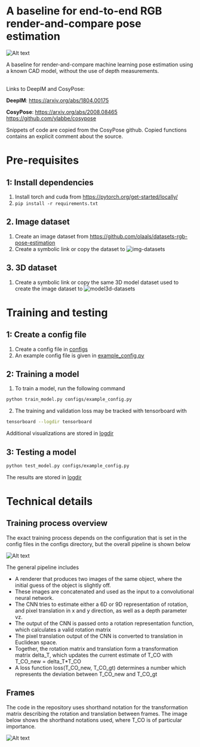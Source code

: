 # A baseline for end-to-end RGB render-and-compare pose estimation

![Alt text](docs/example.png "Training inference process")



A baseline for render-and-compare machine learning pose estimation using a known CAD model, without the use of depth measurements.


\
Links to DeepIM and CosyPose:

**DeepIM**:
https://arxiv.org/abs/1804.00175


**CosyPose**:
https://arxiv.org/abs/2008.08465
\
https://github.com/ylabbe/cosypose

Snippets of code are copied from the CosyPose github. Copied functions contains an explicit comment about the source.

# Pre-requisites
## 1: Install dependencies
1. Install torch and cuda from https://pytorch.org/get-started/locally/
2. ```pip install -r requirements.txt```

## 2. Image dataset
1. Create an image dataset from https://github.com/olaals/datasets-rgb-pose-estimation 
2. Create a symbolic link or copy the dataset to ![img-datasets](img-datasets)

## 3. 3D dataset
1. Create a symbolic link or copy the same 3D model dataset used to create the image dataset to ![model3d-datasets](model3d-datasets)

# Training and testing
## 1: Create a config file
1. Create a config file in [configs](configs)
2. An example config file is given in [example_config.py](configs/example_config.py)
## 2: Training a model
1. To train a model, run the following command
```bash
python train_model.py configs/example_config.py
```
2. The training and validation loss may be tracked with tensorboard with
```bash
tensorboard --logdir tensorboard
```
Additional visualizations are stored in [logdir](logdir)
## 3: Testing a model
```bash
python test_model.py configs/example_config.py
```
The results are stored in [logdir](logdir)


# Technical details
## Training process overview
The exact training process depends on the configuration that is set in the config files in the configs directory, but
the overall pipeline is shown below

![Alt text](irrelevant-data/training-inference-process.png "Training inference process")

The general pipeline includes
- A renderer that produces two images of the same object, where the initial guess of the object is slightly off.
- These images are concatenated and used as the input to a convolutional neural network.
- The CNN tries to estimate either a 6D or 9D representation of rotation, and pixel translation in x and y direction, as well as a depth parameter vz.
- The output of the CNN is passed onto a rotation representation function, which calculates a valid rotation matrix
- The pixel translation output of the CNN is converted to translation in Euclidean space.
- Together, the rotation matrix and translation form a transformation matrix delta_T, which updates the current estimate of T_CO with T_CO_new = delta_T*T_CO
- A loss function loss(T_CO_new, T_CO_gt) determines a number which represents the deviation between T_CO_new and T_CO_gt

## Frames
The code in the repository uses shorthand notation for the transformation 
matrix describing the rotation and translation between frames. The image
below shows the shorthand notations used, where T_CO is of particular importance.

![Alt text](docs/scene-frames.png "Scene frames")


